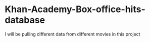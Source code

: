 # Khan-Academy-Box-office-hits-database
I will be pulling different data from different movies in this project

